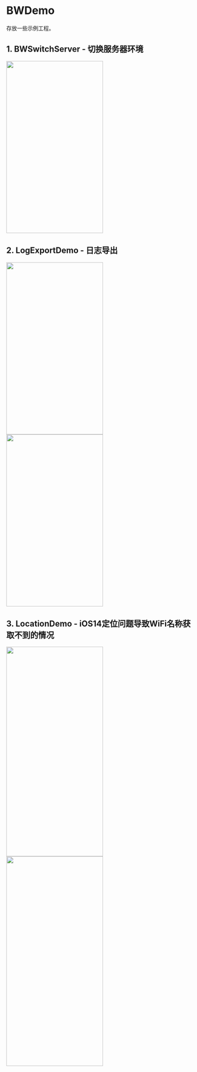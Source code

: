 # BWDemo

存放一些示例工程。


## 1. BWSwitchServer - 切换服务器环境

<img src="https://github.com/wz15011015/BWDemo/blob/master/Resources/Screenshots/Switch_Server.gif" width="255" height="453">


## 2. LogExportDemo - 日志导出

<img src="https://github.com/wz15011015/BWDemo/blob/master/Resources/Screenshots/Log_Export.gif" width="255" height="453">  <img src="https://github.com/wz15011015/BWDemo/blob/master/Resources/Screenshots/Log_View.gif" width="255" height="453">


## 3. LocationDemo - iOS14定位问题导致WiFi名称获取不到的情况

<img src="https://github.com/wz15011015/BWDemo/blob/master/Resources/Screenshots/LocationDemo_1.PNG" width="255" height="552">    <img src="https://github.com/wz15011015/BWDemo/blob/master/Resources/Screenshots/LocationDemo_2.PNG" width="255" height="552">